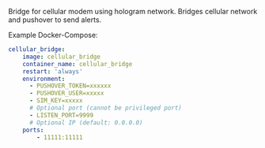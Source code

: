 Bridge for cellular modem using hologram network. Bridges cellular network and pushover to send alerts.

Example Docker-Compose:
```yaml
cellular_bridge:
    image: cellular_bridge
    container_name: cellular_bridge
    restart: 'always'
    environment:
      - PUSHOVER_TOKEN=xxxxxx
      - PUSHOVER_USER=xxxxx
      - SIM_KEY=xxxxx
      # Optional port (cannot be privileged port)
      - LISTEN_PORT=9999
      # Optional IP (default: 0.0.0.0)
    ports:
        - 11111:11111
```
